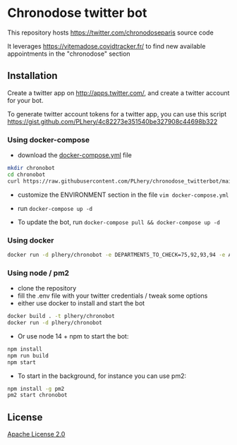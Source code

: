 # Chronodose twitter bot

This repository hosts https://twitter.com/chronodoseparis source code 

It leverages https://vitemadose.covidtracker.fr/ to find new available appointments in the "chronodose" section

## Installation

Create a twitter app on http://apps.twitter.com/, and create a twitter account for your bot.

To generate twitter account tokens for a twitter app, you can use this script https://gist.github.com/PLhery/4c82273e351540be327908c44698b322

### Using docker-compose

- download the [docker-compose.yml](docker-compose.yml) file

```bash
mkdir chronobot
cd chronobot
curl https://raw.githubusercontent.com/PLhery/chronodose_twitterbot/main/docker-compose.yml -o docker-compose.yml
```
- customize the ENVIRONMENT section in the file `vim docker-compose.yml`

- run `docker-compose up -d`
- To update the bot, run `docker-compose pull && docker-compose up -d`

### Using docker

```bash
docker run -d plhery/chronobot -e DEPARTMENTS_TO_CHECK=75,92,93,94 -e APP_KEY=XXXX -e APP_SECRET=XXXX -e ACCESS_TOKEN=XXXX -e ACCESS_SECRET=XXXX
```

### Using node / pm2

- clone the repository
- fill the .env file with your twitter credentials / tweak some options
- either use docker to install and start the bot
```bash
docker build . -t plhery/chronobot
docker run -d plhery/chronobot
```
- Or use node 14 + npm to start the bot:
```bash
npm install
npm run build
npm start 
```
- To start in the background, for instance you can use pm2:
```bash
npm install -g pm2
pm2 start chronobot
```

## License
[Apache License 2.0](https://choosealicense.com/licenses/apache-2.0/)